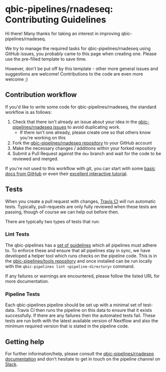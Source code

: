 # qbic-pipelines/rnadeseq: Contributing Guidelines

Hi there! Many thanks for taking an interest in improving qbic-pipelines/rnadeseq.

We try to manage the required tasks for qbic-pipelines/rnadeseq using GitHub issues, you probably came to this page when creating one. Please use the pre-filled template to save time.

However, don't be put off by this template - other more general issues and suggestions are welcome! Contributions to the code are even more welcome ;)

## Contribution workflow

If you'd like to write some code for qbic-pipelines/rnadeseq, the standard workflow
is as follows:

1. Check that there isn't already an issue about your idea in the
   [qbic-pipelines/rnadeseq issues](https://github.com/qbic-pipelines/rnadeseq/issues) to avoid
   duplicating work.
    * If there isn't one already, please create one so that others know you're working on this
2. Fork the [qbic-pipelines/rnadeseq repository](https://github.com/qbic-pipelines/rnadeseq) to your GitHub account
3. Make the necessary changes / additions within your forked repository
4. Submit a Pull Request against the `dev` branch and wait for the code to be reviewed and merged.

If you're not used to this workflow with git, you can start with some [basic docs from GitHub](https://help.github.com/articles/fork-a-repo/) or even their [excellent interactive tutorial](https://try.github.io/).

## Tests

When you create a pull request with changes, [Travis CI](https://travis-ci.org/) will run automatic tests.
Typically, pull-requests are only fully reviewed when these tests are passing, though of course we can help out before then.

There are typically two types of tests that run:

### Lint Tests

The qbic-pipelines has a [set of guidelines](http://nf-co.re/guidelines) which all pipelines must adhere to.
To enforce these and ensure that all pipelines stay in sync, we have developed a helper tool which runs checks on the pipeline code. This is in the [qbic-pipelines/tools repository](https://github.com/qbic-pipelines/tools) and once installed can be run locally with the `qbic-pipelines lint <pipeline-directory>` command.

If any failures or warnings are encountered, please follow the listed URL for more documentation.

### Pipeline Tests

Each qbic-pipelines pipeline should be set up with a minimal set of test-data.
Travis CI then runs the pipeline on this data to ensure that it exists successfully.
If there are any failures then the automated tests fail.
These tests are run both with the latest available version of Nextflow and also the minimum required version that is stated in the pipeline code.

## Getting help

For further information/help, please consult the [qbic-pipelines/rnadeseq documentation](https://github.com/qbic-pipelines/rnadeseq#documentation) and don't hesitate to get in touch on the pipeline channel on [Slack](https://qbic-pipelines-invite.herokuapp.com/).
